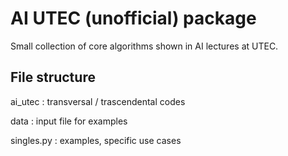 # AI UTEC (unofficial) package

Small collection of core algorithms shown in AI lectures at UTEC.

## File structure

ai_utec : transversal / trascendental codes

data : input file for examples

singles.py : examples, specific use cases